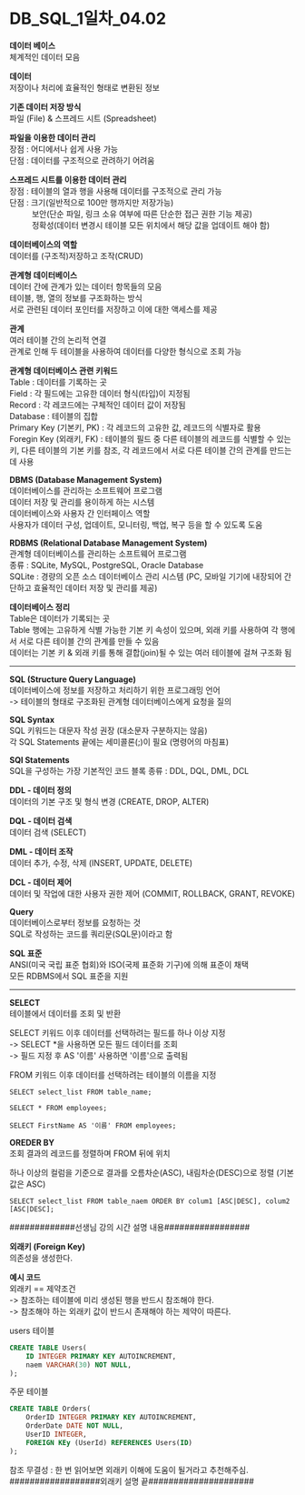 # DB_SQL_1일차_04.02

**데이터 베이스**    
체계적인 데이터 모음

**데이터**   
저장이나 처리에 효율적인 형태로 변환된 정보

**기존 데이터 저장 방식**   
파일 (File) & 스프레드 시트 (Spreadsheet)

**파일을 이용한 데이터 관리**   
장점 : 어디에서나 쉽게 사용 가능   
단점 : 데이터를 구조적으로 관려하기 어려움

**스프레드 시트를 이용한 데이터 관리**   
장점 : 테이블의 열과 행을 사용해 데이터를 구조적으로 관리 가능    
단점 : 크기(일반적으로 100만 행까지만 저장가능)     
&nbsp;&nbsp;&nbsp;&nbsp;&nbsp;&nbsp;&nbsp;&nbsp;&nbsp;&nbsp;보안(단순 파일, 링크 소유 여부에 따른 단순한 접근 권한 기능 제공)    
&nbsp;&nbsp;&nbsp;&nbsp;&nbsp;&nbsp;&nbsp;&nbsp;&nbsp;&nbsp;정확성(데이터 변경시 테이블 모든 위치에서 해당 값을 업데이트 해야 함)


**데이터베이스의 역할**   
데이터를 (구조적)저장하고 조작(CRUD)

**관계형 데이터베이스**   
데이터 간에 관계가 있는 데이터 항목들의 모음    
테이블, 행, 열의 정보를 구조화하는 방식    
서로 관련된 데이터 포인터를 저장하고 이에 대한 액세스를 제공

**관계**   
여러 테이블 간의 논리적 연결    
관계로 인해 두 테이블을 사용하여 데이터를 다양한 형식으로 조회 가능   

**관계형 데이터베이스 관련 키워드**   
Table : 데이터를 기록하는 곳   
Field : 각 필드에는 고유한 데이터 형식(타입)이 지정됨   
Record : 각 레코드에는 구체적인 데이터 값이 저장됨   
Database : 테이블의 집합    
Primary Key (기본키, PK) : 각 레코드의 고유한 값, 레코드의 식별자로 활용   
Foregin Key (외래키, FK) : 테이블의 필드 중 다른 테이블의 레코드를 식별할 수 있는 키, 다른 테이블의 기본 키를 참조, 각 레코드에서 서로 다른 테이블 간의 관계를 만드는데 사용

**DBMS (Database Management System)**     
데이터베이스를 관리하는 소프트웨어 프로그램    
데이터 저장 및 관리를 용이하게 하는 시스템    
데이터베이스와 사용자 간 인터페이스 역할   
사용자가 데이터 구성, 업데이트, 모니터링, 백업, 복구 등을 할 수 있도록 도움   

**RDBMS (Relational Database Management System)**    
관계형 데이터베이스를 관리하는 소프트웨어 프로그램   
종류 : SQLite, MySQL, PostgreSQL, Oracle Database    
SQLite : 경량의 오픈 소스 데이터베이스 관리 시스템 (PC, 모바일 기기에 내장되어 간단하고 효율적인 데이터 저장 및 관리를 제공)

**데이터베이스 정리**   
Table은 데이터가 기록되는 곳   
Table 행에는 고유하게 식별 가능한 기본 키 속성이 있으며, 외래 키를 사용하여 각 행에서 서로 다른 테이블 간의 관계를 만들 수 있음    
데이터는 기본 키 & 외래 키를 통해 결합(join)될 수 있는 여러 테이블에 걸쳐 구조화 됨   

---

**SQL (Structure Query Language)**   
데이터베이스에 정보를 저장하고 처리하기 위한 프로그래밍 언어    
-> 테이블의 형태로 구조화된 관계형 데이터베이스에게 요청을 질의

**SQL Syntax**   
SQL 키워드는 대문자 작성 권장 (대소문자 구분하지는 않음)    
각 SQL Statements 끝에는 세미콜론(;)이 필요 (명령어의 마침표)    

**SQl Statements**   
SQL을 구성하는 가장 기본적인 코드 블록
종류 : DDL, DQL, DML, DCL   

**DDL - 데이터 정의**    
데이터의 기본 구조 및 형식 변경 (CREATE, DROP, ALTER)

**DQL - 데이터 검색**    
데이터 검색 (SELECT)

**DML - 데이터 조작**    
데이터 추가, 수정, 삭제 (INSERT, UPDATE, DELETE)

**DCL - 데이터 제어**     
데이터 및 작업에 대한 사용자 권한 제어 (COMMIT, ROLLBACK, GRANT, REVOKE)

**Query**   
데이터베이스로부터 정보를 요청하는 것   
SQL로 작성하는 코드를 쿼리문(SQL문)이라고 함   

**SQL 표준**    
ANSI(미국 국립 표준 협회)와 ISO(국제 표준화 기구)에 의해 표준이 채택   
모든 RDBMS에서 SQL 표준을 지원   

---

**SELECT**   
테이블에서 데이터를 조회 및 반환    

SELECT 키워드 이후 데이터를 선택하려는 필드를 하나 이상 지정    
-> SELECT *을 사용하면 모든 필드 데이터를 조회    
-> 필드 지정 후 AS '이름' 사용하면 '이름'으로 출력됨

FROM 키워드 이후 데이터를 선택하려는 테이블의 이름을 지정   
```SQLite
SELECT select_list FROM table_name; 

SELECT * FROM employees; 

SELECT FirstName AS '이름' FROM employees; 
```

**OREDER BY**    
조회 결과의 레코드를 정렬하며 FROM 뒤에 위치

하나 이상의 컬럼을 기준으로 결과를 오름차순(ASC), 내림차순(DESC)으로 정렬 (기본값은 ASC)   

```SQLite
SELECT select_list FROM table_naem ORDER BY colum1 [ASC|DESC], colum2 [ASC|DESC];
```






























#############선생님 강의 시간 설명 내용#################

**외래키 (Foreign Key)**     
의존성을 생성한다.

**예시 코드**   
외래키 == 제약조건    
-> 참조하는 테이블에 미리 생성된 행을 반드시 참조해야 한다.   
-> 참조해야 하는 외래키 값이 반드시 존재해야 하는 제약이 따른다.

users 테이블     
```sql
CREATE TABLE Users(
    ID INTEGER PRIMARY KEY AUTOINCREMENT,
    naem VARCHAR(30) NOT NULL,
);
```

주문 테이블
```sql
CREATE TABLE Orders(
    OrderID INTEGER PRIMARY KEY AUTOINCREMENT,
    OrderDate DATE NOT NULL,
    UserID INTEGER,
    FOREIGN KEy (UserId) REFERENCES Users(ID)
);
```
참조 무결성 : 한 번 읽어보면 외래키 이해에 도움이 될거라고 추천해주심.
##################외래키 설명 끝#####################



